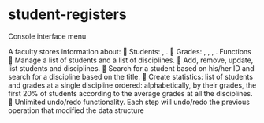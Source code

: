 # student-registers

Console interface menu

A faculty stores information about:
 Students: <studentID>, <name>.
 Grades: <discipline>, <studentID>, <teacher>, <grade>.
Functions
 Manage a list of students and a list of disciplines.
 Add, remove, update, list students and disciplines.
 Search for a student based on his/her ID and search for a discipline based on the title.
 Create statistics: list of students and grades at a single discipline ordered: alphabetically, by
their grades, the first 20% of students according to the average grades at all the disciplines.
 Unlimited undo/redo functionality. Each step will undo/redo the previous operation that
modified the data structure
